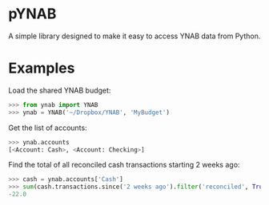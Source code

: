 # pYNAB

A simple library designed to make it easy to access YNAB data from Python.

# Examples

Load the shared YNAB budget:

```python
>>> from ynab import YNAB
>>> ynab = YNAB('~/Dropbox/YNAB', 'MyBudget')
```

Get the list of accounts:

```python
>>> ynab.accounts
[<Account: Cash>, <Account: Checking>]
```

Find the total of all reconciled cash transactions starting 2 weeks ago:

```python
>>> cash = ynab.accounts['Cash']
>>> sum(cash.transactions.since('2 weeks ago').filter('reconciled', True).amount)
-22.0
```
